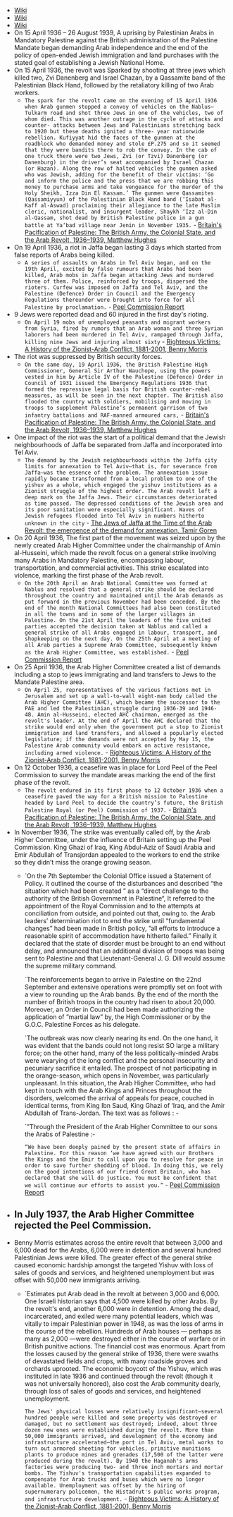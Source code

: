 - [Wiki](https://en.wikipedia.org/wiki/1936%E2%80%931939_Arab_revolt_in_Palestine)
- [Wiki](https://en.wikipedia.org/wiki/Jaffa_riots_(April_1936))
- [Wiki](https://en.wikipedia.org/wiki/Arab_general_strike_(Mandatory_Palestine))
- On 15 April 1936 – 26 August 1939, A uprising by Palestinian Arabs in Mandatory Palestine against the British administration of the Palestine Mandate began demanding Arab independence and the end of the policy of open-ended Jewish immigration and land purchases with the stated goal of establishing a Jewish National Home.
- On 15 April 1936, the revolt was Sparked by shooting at three jews which killed two, Zvi Danenberg and Israel Chazan, by a Qassamite band of the Palestinian Black Hand, followed by the retaliatory killing of two Arab workers.
    - `The spark for the revolt came on the evening of 15 April 1936 when Arab gunmen stopped a convoy of vehicles on the Nablus–Tulkarm road and shot three Jews in one of the vehicles, two of whom died. This was another outrage in the cycle of attacks and counter- attacks between Jews and Palestinians stretching back to 1920 but these deaths ignited a three- year nationwide rebellion. Kufiyyat hid the faces of the gunmen at the roadblock who demanded money and stole £P.275 and so it seemed that they were bandits there to rob the convoy. In the cab of one truck there were two Jews, Zvi (or Tzvi) Danenberg (or Danenburg) in the driver’s seat accompanied by Israel Chazan (or Hazan). Along the row of halted vehicles the gunmen asked who was Jewish, adding for the benefit of their victims: ‘Go and inform the police and the press that we are robbing this money to purchase arms and take vengeance for the murder of the Holy Sheikh, Izza Din El Kassam.’ The gunmen were Qassamites (Qassamiyyun) of the Palestinian Black Hand band (‘Isabat al-Kaff al-Aswad) proclaiming their allegiance to the late Muslim cleric, nationalist, and insurgent leader, Shaykh ‘Izz al-Din al-Qassam, shot dead by British Palestine police in a gun battle at Ya‘bad village near Jenin in November 1935.` - [Britain's Pacification of Palestine: The British Army, the Colonial State, and the Arab Revolt, 1936–1939, Matthew Hughes](https://www.google.co.uk/books/edition/_/r1N-DwAAQBAJ?hl=en&gbpv=0)
- On 19 April 1936, a riot in Jaffa began lasting 3 days which started from false reports of Arabs being killed.
    - `A series of assaults on Arabs in Tel Aviv began, and on the 19th April, excited by false rumours that Arabs had been killed, Arab mobs in Jaffa began attacking Jews and murdered three of them. Police, reinforced by troops, dispersed the rioters. Curfew was imposed on Jaffa and Tel Aviv, and the Palestine (Defence) Order in Council and the Emergency Regulations thereunder were brought into force for all Palestine by proclamation.` - [Peel Commission Report](https://unispal.un.org/pdfs/Cmd5479.pdf)
- 9 Jews were reported dead and 60 injured in the first day's rioting.
	- `On April 19 mobs of unemployed peasants and migrant workers from Syria, fired by rumors that an Arab woman and three Syrian laborers had been murdered in Tel Aviv, rampaged through Jaffa, killing nine Jews and injuring almost sixty` - [Righteous Victims: A History of the Zionist-Arab Conflict, 1881-2001, Benny Morris](https://gateway.pinata.cloud/ipfs/bafykbzaced6rtb5d4wthw3wapbnqafd3w7znfmikvzx43dqifs5amzbyzltas?filename=Righteous%20Victims%3A%20A%20History%20of%20the%20Zionist-Arab%20Conflict%2C%20--%20Benny%20Morris%20--%202001%20--%20Vintage%20--%209780679744757%20--%200ffdde5f35058146403a55786f6cfc18%20--%20Anna%E2%80%99s%20Archive.pdf)
- The riot was suppressed by British security forces.
    - `On the same day, 19 April 1936, the British Palestine High Commissioner, General Sir Arthur Wauchope, using the powers vested in him by Article IV of the Palestine (Defence) Order in Council of 1931 issued the Emergency Regulations 1936 that formed the repressive legal basis for British counter-rebel measures, as will be seen in the next chapter. The British also flooded the country with soldiers, mobilising and moving in troops to supplement Palestine’s permanent garrison of two infantry battalions and RAF-manned armoured cars,` - [Britain's Pacification of Palestine: The British Army, the Colonial State, and the Arab Revolt, 1936–1939, Matthew Hughes](https://www.google.co.uk/books/edition/_/r1N-DwAAQBAJ?hl=en&gbpv=0)  
- One impact of the riot was the start of a political demand that the Jewish neighbourhoods of Jaffa be separated from Jaffa and incorporated into Tel Aviv.
    - `The demand by the Jewish neighbourhoods within the Jaffa city limits for annexation to Tel Aviv—that is, for severance from Jaffa—was the essence of the problem. The annexation issue rapidly became transformed from a local problem to one of the yishuv as a whole, which engaged the yishuv institutions as a Zionist struggle of the highest order. The Arab revolt left a deep mark on the Jaffa Jews. Their circumstances deteriorated as time passed. The depressed conditions of the Jewish area and its poor sanitation were especially significant. Waves of Jewish refugees flooded into Tel Aviv in numbers hitherto unknown in the city` - [The Jews of Jaffa at the Time of the Arab Revolt: the emergence of the demand for annexation, Tamir Goren]([https://sci.bban.top/pdf/10.1080/14725886.2015.1090113.pdf](https://annas-archive.org/scidb/10.1080/14725886.2015.1090113))
- On 20 April 1936, The first part of the movement was seized upon by the newly created Arab Higher Committee under the chairmanship of Amin al-Husseini, which made the revolt focus on a general strike involving many Arabs in Mandatory Palestine, encompassing labour, transportation, and commercial activities. This strike escalated into violence, marking the first phase of the Arab revolt.
    - `On the 20th April an Arab National Committee was formed at Nablus and resolved that a general strike should be declared throughout the country and maintained until the Arab demands as put forward in the previous November had been conceded. By the end of the month National Committees had also been constituted in all the towns and in some of the larger villages in Palestine. On the 21st April the leaders of the five united parties accepted the decision taken at Nablus and called a general strike of all Arabs engaged in labour, transport, and shopkeeping on the next day. On the 25th April at a meeting of all Arab parties a Supreme Arab Committee, subsequently known as the Arab Higher Committee, was established.` - [Peel Commission Report](https://unispal.un.org/pdfs/Cmd5479.pdf)
- On 25 April 1936, the Arab Higher Committee created a list of demands including a stop to jews immigrating and land transfers to Jews to the Mandate Palestine area.
    - `On April 25, representatives of the various factions met in Jerusalem and set up a wall-to-wall eight-man body called the Arab Higher Committee (AHC), which became the successor to the PAE and led the Palestinian struggle during 1936-39 and 1946-48. Amin al-Husseini, elected AHC chairman, emerged as the revolt's leader. At the end of April the AHC declared that the strike would end only when the government put a stop to Zionist immigration and land transfers, and allowed a popularly elected legislature; if the demands were not accepted by May 15, the Palestine Arab community would embark on active resistance, including armed violence.`  - [Righteous Victims: A History of the Zionist-Arab Conflict, 1881-2001, Benny Morris](https://gateway.pinata.cloud/ipfs/bafykbzaced6rtb5d4wthw3wapbnqafd3w7znfmikvzx43dqifs5amzbyzltas?filename=Righteous%20Victims%3A%20A%20History%20of%20the%20Zionist-Arab%20Conflict%2C%20--%20Benny%20Morris%20--%202001%20--%20Vintage%20--%209780679744757%20--%200ffdde5f35058146403a55786f6cfc18%20--%20Anna%E2%80%99s%20Archive.pdf)
- On 12 October 1936, a ceasefire was in place for Lord Peel of the Peel Commission to survey the mandate areas marking the end of the first phase of the revolt.
    - `The revolt endured in its first phase to 12 October 1936 when a ceasefire paved the way for a British mission to Palestine headed by Lord Peel to decide the country’s future, the British Palestine Royal (or Peel) Commission of 1937.` - [Britain's Pacification of Palestine: The British Army, the Colonial State, and the Arab Revolt, 1936–1939, Matthew Hughes](https://www.google.co.uk/books/edition/_/r1N-DwAAQBAJ?hl=en&gbpv=0)
- In November 1936, The strike was eventually called off, by the Arab Higher Committee, under the influence of Britain setting up the Peel Commission. King Ghazi of Iraq, King Abdul-Aziz of Saudi Arabia and Emir Abdullah of Transjordan appealed to the workers to end the strike so they didn’t miss the orange growing season.
    - `On the 7th September the Colonial Office issued a Statement of Policy. It outlined the course of the disturbances and described “the situation which had been created ” as a “direct challenge to the authority of the British Government in Palestine“, It referred to the appointment of the Royal Commission and to the attempts at conciliation from outside, and pointed out that, owing to. the Arab leaders’ determination riot to end the strike until “fundamental changes” had been made in British policy, ”all efforts to introduce a reasonable spirit of accommodation have hitherto failed.” Finally it declared that the state of disorder must be brought to an end without delay, and announced that an additional division of troops was being sent to Palestine and that Lieutenant-General J. G. Dill would assume the supreme military command.
      
      `The reinforcements began to arrive in Palestine on the 22nd September and extensive operations were promptly set on foot with a view to rounding up the Arab bands. By the end of the month the number of British troops in the country had risen to about 20,000. Moreover, an Order in Council had been made authorizing the application of ”martial law” by, the High Commissioner or by the G.O.C. Palestine Forces as his delegate.
      
      `The outbreak was now clearly nearing its end. On the one hand, it was evident that the bands could not long resist SO large a military force; on the other hand, many of the less politically-minded Arabs were wearying of the long conflict and the personal insecurity and pecuniary sacrifice it entailed. The prospect of not participating in the orange-season, which opens in November, was particularly unpleasant. In this situation, the Arab Higher Committee, who had kept in touch with the Arab Kings and Princes throughout the disorders, welcomed the arrival of appeals for peace, couched in identical terms, from King Ibn Saud, King Ghazi of ‘Iraq, and the Amir Abdullah of Trans-Jordan. The text was as follows : -
      
      `”Through the President of the Arab Higher Committee to our sons the Arabs of Palestine :-
      
      `“We have been deeply pained by the present state of affairs in Palestine. For this reason ‘we have agreed with our Brothers the Kings and the Emir to call upon you to resolve for peace in order to save further shedding of blood. In doing this, we rely on the good intentions of our friend Great Britain, who has declared that she will do justice. You must be confident that we will continue our efforts to assist you.”` - [Peel Commission Report](https://unispal.un.org/pdfs/Cmd5479.pdf)
- In July 1937, the Arab Higher Committee rejected the Peel Commission.
	- 
- Benny Morris estimates across the entire revolt that between 3,000 and 6,000 dead for the Arabs, 6,000 were in detention and several hundred Palestinian Jews were killed. The greater effect of the general strike caused economic hardship amongst the targeted Yishuv with loss of sales of goods and services, and heightened unemployment but was offset with 50,000 new immigrants arriving.
    - `Estimates put Arab dead in the revolt at between 3,000 and 6,000. One Israeli historian says that 4,500 were killed by other Arabs. By the revolt's end, another 6,000 were in detention. Among the dead, incarcerated, and exiled were many potential leaders, which was vitally to impair Palestinian power in 1948, as was the loss of arms in the course of the rebellion. Hundreds of Arab houses — perhaps as many as 2,000 —were destroyed either in the course of warfare or in British punitive actions. The financial cost was enormous. Apart from the losses caused by the general strike of 1936, there were swaths of devastated fields and crops, with many roadside groves and orchards uprooted. The economic boycott of the Yishuv, which was instituted in late 1936 and continued through the revolt (though it was not universally honored), also cost the Arab community dearly, through loss of sales of goods and services, and heightened unemployment.
      
      `The Jews' physical losses were relatively insignificant—several hundred people were killed and some property was destroyed or damaged, but no settlement was destroyed; indeed, about three dozen new ones were established during the revolt. More than 50,000 immigrants arrived, and development of the economy and infrastructure accelerated—the port in Tel Aviv, metal works to turn out armored sheeting for vehicles, primitive munitions plants to produce mines and grenades (17,500 of the latter were produced during the revolt). By 1940 the Haganah's arms factories were producing two- and three inch mortars and mortar bombs. The Yishuv's transportation capabilities expanded to compensate for Arab trucks and buses which were no longer available. Unemployment was offset by the hiring of supernumerary policemen, the Histadrut's public works program, and infrastructure development.` - [Righteous Victims: A History of the Zionist-Arab Conflict, 1881-2001, Benny Morris](https://gateway.pinata.cloud/ipfs/bafykbzaced6rtb5d4wthw3wapbnqafd3w7znfmikvzx43dqifs5amzbyzltas?filename=Righteous%20Victims%3A%20A%20History%20of%20the%20Zionist-Arab%20Conflict%2C%20--%20Benny%20Morris%20--%202001%20--%20Vintage%20--%209780679744757%20--%200ffdde5f35058146403a55786f6cfc18%20--%20Anna%E2%80%99s%20Archive.pdf) 